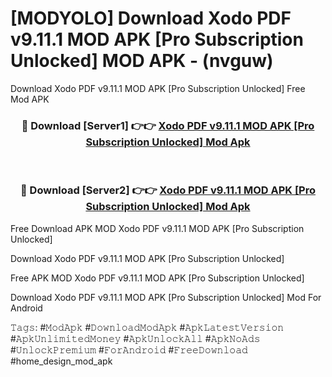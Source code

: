 # [MODYOLO] Download Xodo PDF v9.11.1 MOD APK [Pro Subscription Unlocked] MOD APK - (nvguw)
Download Xodo PDF v9.11.1 MOD APK [Pro Subscription Unlocked] Free Mod APK

<div align="center">
<h3>🔴 Download [Server1] 👉👉 <a href="https://apk-comot.site?title=Xodo_PDF_v9.11.1_MOD_APK_[Pro_Subscription_Unlocked]">Xodo PDF v9.11.1 MOD APK [Pro Subscription Unlocked] Mod Apk</a></h3><br>

<h3>🔴 Download [Server2] 👉👉 <a href="https://apk-comot.site?title=Xodo_PDF_v9.11.1_MOD_APK_[Pro_Subscription_Unlocked]">Xodo PDF v9.11.1 MOD APK [Pro Subscription Unlocked] Mod Apk</a></h3>
</div>


Free Download APK MOD Xodo PDF v9.11.1 MOD APK [Pro Subscription Unlocked]

Download Xodo PDF v9.11.1 MOD APK [Pro Subscription Unlocked] 

Free APK MOD Xodo PDF v9.11.1 MOD APK [Pro Subscription Unlocked] 

Download Xodo PDF v9.11.1 MOD APK [Pro Subscription Unlocked] Mod For Android

𝚃𝚊𝚐𝚜: #𝙼𝚘𝚍𝙰𝚙𝚔 #𝙳𝚘𝚠𝚗𝚕𝚘𝚊𝚍𝙼𝚘𝚍𝙰𝚙𝚔 #𝙰𝚙𝚔𝙻𝚊𝚝𝚎𝚜𝚝𝚅𝚎𝚛𝚜𝚒𝚘𝚗 #𝙰𝚙𝚔𝚄𝚗𝚕𝚒𝚖𝚒𝚝𝚎𝚍𝙼𝚘𝚗𝚎𝚢 #𝙰𝚙𝚔𝚄𝚗𝚕𝚘𝚌𝚔𝙰𝚕𝚕 #𝙰𝚙𝚔𝙽𝚘𝙰𝚍𝚜 #𝚄𝚗𝚕𝚘𝚌𝚔𝙿𝚛𝚎𝚖𝚒𝚞𝚖 #𝙵𝚘𝚛𝙰𝚗𝚍𝚛𝚘𝚒𝚍 #𝙵𝚛𝚎𝚎𝙳𝚘𝚠𝚗𝚕𝚘𝚊𝚍 #home_design_mod_apk